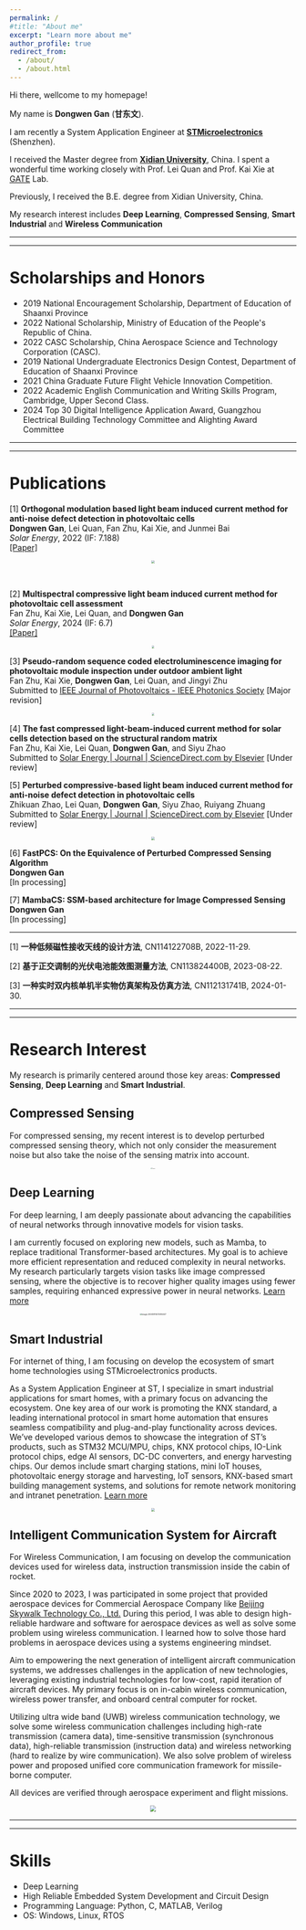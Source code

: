 ```yaml
---
permalink: /
#title: "About me"
excerpt: "Learn more about me"
author_profile: true
redirect_from: 
  - /about/
  - /about.html
---
```




Hi there, wellcome to my homepage!

My name is **Dongwen Gan** (**甘东文**).

I am recently a System Application Engineer at [**STMicroelectronics**](https://www.st.com/) (Shenzhen).

I received the Master degree from [**Xidian University**](https://en.wikipedia.org/wiki/Xidian_University), China. I spent a wonderful time working closely with Prof. Lei Quan and Prof. Kai Xie at [GATE](https://faculty.xidian.edu.cn/XK3/zh_CN/index.htm) Lab.

Previously, I received the B.E. degree from Xidian University, China. 

My research interest includes **Deep Learning**, **Compressed Sensing**, **Smart Industrial** and **Wireless Communication**



---

---

# Scholarships and Honors

* 2019 National Encouragement Scholarship, Department of Education of Shaanxi Province
* 2022 National Scholarship, Ministry of Education of the People's Republic of China.
* 2022 CASC Scholarship, China Aerospace Science and Technology Corporation (CASC).
* 2019 National Undergraduate Electronics Design Contest, Department of Education of Shaanxi Province
* 2021 China Graduate Future Flight Vehicle Innovation Competition.
* 2022 Academic English Communication and Writing Skills Program, Cambridge, Upper Second Class.
* 2024 Top 30 Digital Intelligence Application Award, Guangzhou Electrical Building Technology Committee and Alighting Award Committee



---

---

# Publications

[1] **Orthogonal modulation based light beam induced current method for anti-noise defect detection in photovoltaic cells**\
**Dongwen Gan**, Lei Quan, Fan Zhu, Kai Xie, and Junmei Bai\
_Solar Energy_, 2022 (IF: 7.188)\
[[Paper]](../files/1-s2.0-S0038092X22006089-main.pdf)

<p align="center">
    <img src="../images/OMLBIC.png" style="zoom: 33%;" />
</p>

​    

[2] **Multispectral compressive light beam induced current method for photovoltaic cell assessment**\
Fan Zhu, Kai Xie, Lei Quan, and **Dongwen Gan**\
_Solar Energy_, 2024 (IF: 6.7)\
[[Paper]](../files/1-s2.0-S0038092X24003165-main.pdf)

<p align="center">
    <img src="../images/MCLBIC.png" style="zoom: 30%;" />
</p>


[3] **Pseudo-random sequence coded electroluminescence imaging for photovoltaic module inspection under outdoor ambient light**\
Fan Zhu, Kai Xie, **Dongwen Gan**, Lei Quan, and Jingyi Zhu\
Submitted to [IEEE Journal of Photovoltaics - IEEE Photonics Society](https://ieeephotonics.org/publications/journal-of-photovoltaics/) [Major revision]

<p align="center">
    <img src="https://dwgan.top/PicGo/img/202409202010904.png" style="zoom:30%;" />
</p>

[4] **The fast compressed light-beam-induced current method for solar cells detection based on the structural random matrix**\
Fan Zhu, Kai Xie, Lei Quan, **Dongwen Gan**, and Siyu Zhao\
Submitted to [Solar Energy | Journal | ScienceDirect.com by Elsevier](https://www.sciencedirect.com/journal/solar-energy) [Under review]



[5] **Perturbed compressive-based light beam induced current method for anti-noise defect detection in photovoltaic cells**\
Zhikuan Zhao, Lei Quan, **Dongwen Gan**, Siyu Zhao, Ruiyang Zhuang\
Submitted to [Solar Energy | Journal | ScienceDirect.com by Elsevier](https://www.sciencedirect.com/journal/solar-energy) [Under review]

<p align="center">
    <img src="../images/PCSLBIC.png" style="zoom:40%;" />
</p>


[6] **FastPCS: On the Equivalence of Perturbed Compressed Sensing Algorithm**\
**Dongwen Gan**\
[In processing]



[7] **MambaCS: SSM-based architecture for Image Compressed Sensing**\
**Dongwen Gan**\
[In processing]



---

[1] **一种低频磁性接收天线的设计方法**, CN114122708B, 2022-11-29.

[2] **基于正交调制的光伏电池能效图测量方法**, CN113824400B, 2023-08-22.

[3] **一种实时双内核单机半实物仿真架构及仿真方法**, CN112131741B, 2024-01-30.



---

---

# Research Interest

My research is primarily centered around those key areas: **Compressed Sensing**, **Deep Learning** and **Smart Industrial**.

## Compressed Sensing

For compressed sensing, my recent interest is to develop perturbed compressed sensing theory, which not only consider the measurement noise but also take the noise of the sensing matrix into account.

<p align="center">
	<img src="https://dwgan.top/PicGo/img/202408241751483.png" alt="Figures" style="zoom:12%;" />
</p>



## Deep Learning

For deep learning, I am deeply passionate about advancing the capabilities of neural networks through innovative models for vision tasks.

I am currently focused on exploring new models, such as Mamba, to replace traditional Transformer-based architectures. My goal is to achieve more efficient representation and reduced complexity in neural networks. My research particularly targets vision tasks like image compressed sensing, where the objective is to recover higher quality images using fewer samples, requiring enhanced expressive power in neural networks. [Learn more](https://dwgan.top/blog/)

<p align="center">
    <img src="https://dwgan.top/PicGo/img/202408171956304.png" alt="image-20240814213414447" style="zoom: 23%;" />
</p>






## Smart Industrial

For internet of thing, I am focusing on develop the ecosystem of smart home technologies using STMicroelectronics products.

As a System Application Engineer at ST, I specialize in smart industrial applications for smart homes, with a primary focus on advancing the ecosystem. One key area of our work is promoting the KNX standard, a leading international protocol in smart home automation that ensures seamless compatibility and plug-and-play functionality across devices. We’ve developed various demos to showcase the integration of ST’s products, such as STM32 MCU/MPU, chips, KNX protocol chips, IO-Link protocol chips, edge AI sensors, DC-DC converters, and energy harvesting chips. Our demos include smart charging stations, mini IoT houses, photovoltaic energy storage and harvesting, IoT sensors, KNX-based smart building management systems, and solutions for remote network monitoring and intranet penetration. [Learn more](https://dwgan.top/blog/)

<p align="center">
  <img src="https://dwgan.top/PicGo/img/202408142105445.jpeg" style="zoom: 33%;" />
</p>


## Intelligent Communication System for Aircraft

For Wireless Communication, I am focusing on develop the communication devices used for wireless data, instruction transmission inside the cabin of rocket.

Since 2020 to 2023, I was participated in some project that provided aerospace devices for Commercial Aerospace Company like [Beijing Skywalk Technology Co., Ltd.](http://www.spacetransportation.com.cn/) During this period, I was able to design high-reliable hardware and software for aerospace devices as well as solve some problem using wireless communication. I learned how to solve those hard problems in aerospace devices using a systems engineering mindset.

Aim to empowering the next generation of intelligent aircraft communication systems, we addresses challenges in the application of new technologies, leveraging existing industrial technologies for low-cost, rapid iteration of aircraft devices. My primary focus is on in-cabin wireless communication, wireless power transfer, and onboard central computer for rocket.

Utilizing ultra wide band (UWB) wireless communication technology, we solve some wireless communication challenges including high-rate transmission (camera data), time-sensitive transmission (synchronous data), high-reliable transmission (instruction data) and wireless networking (hard to realize by wire communication). We also solve problem of wireless power and proposed unified core communication framework for missile-borne computer.

All devices are verified through aerospace experiment and flight missions.

<p align="center">
  <img src="https://dwgan.top/PicGo/img/202409210116738.png" style="zoom: 65%;" />
</p>





---

---

Skills
======

* Deep Learning
* High Reliable Embedded System Development and Circuit Design
* Programming Language: Python, C, MATLAB, Verilog
* OS: Windows, Linux, RTOS
